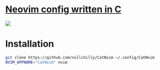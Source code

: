 # [Neovim config written in C](https://www.reddit.com/r/neovim/comments/10o62tl/introducing_neovim_config_written_in_c/)

![](https://user-images.githubusercontent.com/56817415/215325852-d7423562-f215-4a3d-b195-0be901c1d5fa.png)

# Installation

```sh
git clone https://github.com/nullchilly/CatNvim ~/.config/CatNvim
NVIM_APPNAME="CatNvim" nvim
```
